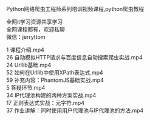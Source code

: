 Python网络爬虫工程师系列培训视频课程,python爬虫教程

全网it学习资源共享学习<br>全网课程都有，欢迎私聊<br>微信：jerryttom<br>

1 课程介绍.mp4<br> 26 自动模拟HTTP请求与百度信息自动搜索爬虫实战.mp4<br> 24 Urllib基础.mp4<br> 52 如何在Urllib中使用XPath表达式.mp4<br> 59 补充内容：PhantomJS基础实战.mp4<br> 5 答疑环节.mp4<br> 34 IP代理池构建的两种方案实战.mp4<br> 17 正则表达式实战：元字符.mp4<br> 37 作业讲解：同时使用用户代理池与IP代理池的方法.mp4